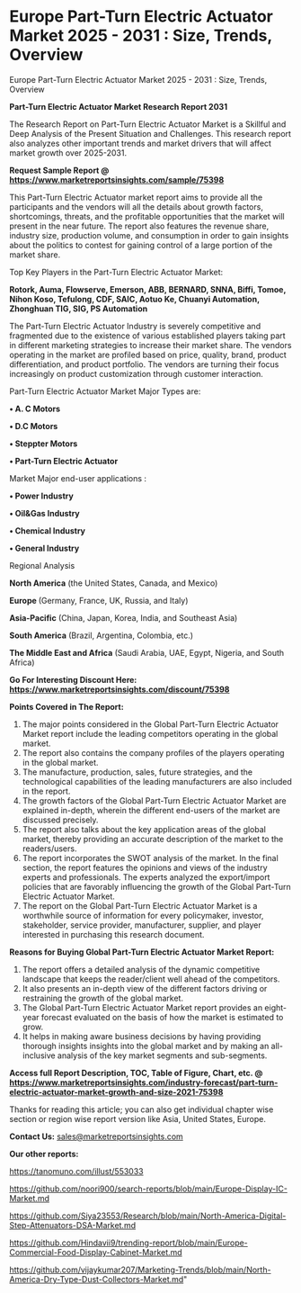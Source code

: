 # Europe Part-Turn Electric Actuator Market 2025 - 2031 : Size, Trends, Overview
Europe Part-Turn Electric Actuator Market 2025 - 2031 : Size, Trends, Overview

<strong>Part-Turn Electric Actuator Market Research Report 2031</strong>

The Research Report on Part-Turn Electric Actuator Market is a Skillful and Deep Analysis of the Present Situation and Challenges. This research report also analyzes other important trends and market drivers that will affect market growth over 2025-2031.

<strong>Request Sample Report @ <a href=https://www.marketreportsinsights.com/sample/75398>https://www.marketreportsinsights.com/sample/75398</a></strong>

This Part-Turn Electric Actuator market report aims to provide all the participants and the vendors will all the details about growth factors, shortcomings, threats, and the profitable opportunities that the market will present in the near future. The report also features the revenue share, industry size, production volume, and consumption in order to gain insights about the politics to contest for gaining control of a large portion of the market share.

Top Key Players in the Part-Turn Electric Actuator Market:

<strong>Rotork, Auma, Flowserve, Emerson, ABB, BERNARD, SNNA, Biffi, Tomoe, Nihon Koso, Tefulong, CDF, SAIC, Aotuo Ke, Chuanyi Automation, Zhonghuan TIG, SIG, PS Automation</strong>

The Part-Turn Electric Actuator Industry is severely competitive and fragmented due to the existence of various established players taking part in different marketing strategies to increase their market share. The vendors operating in the market are profiled based on price, quality, brand, product differentiation, and product portfolio. The vendors are turning their focus increasingly on product customization through customer interaction.

Part-Turn Electric Actuator Market Major Types are:

<strong>• A. C Motors

• D.C Motors

• Steppter Motors

• Part-Turn Electric Actuator</strong>

Market Major end-user applications :

<strong>• Power Industry

• Oil&Gas Industry

• Chemical Industry

• General Industry</strong>

Regional Analysis

</u><strong><b>North America</b></strong> (the United States, Canada, and Mexico)

<strong><b>Europe </b></strong>(Germany, France, UK, Russia, and Italy)

<strong><b>Asia-Pacific</b></strong> (China, Japan, Korea, India, and Southeast Asia)

<strong><b>South America</b></strong> (Brazil, Argentina, Colombia, etc.)

<strong><b>The Middle East and Africa</b></strong> (Saudi Arabia, UAE, Egypt, Nigeria, and South Africa)

<strong>Go For Interesting Discount Here: <a href=https://www.marketreportsinsights.com/discount/75398>https://www.marketreportsinsights.com/discount/75398</a></strong>

<strong>Points Covered in The Report:</strong>
<ol>
  <li>The major points considered in the Global Part-Turn Electric Actuator Market report include the leading competitors operating in the global market.</li>
  <li>The report also contains the company profiles of the players operating in the global market.</li>
  <li>The manufacture, production, sales, future strategies, and the technological capabilities of the leading manufacturers are also included in the report.</li>
  <li>The growth factors of the Global Part-Turn Electric Actuator Market are explained in-depth, wherein the different end-users of the market are discussed precisely.</li>
  <li>The report also talks about the key application areas of the global market, thereby providing an accurate description of the market to the readers/users.</li>
  <li>The report incorporates the SWOT analysis of the market. In the final section, the report features the opinions and views of the industry experts and professionals. The experts analyzed the export/import policies that are favorably influencing the growth of the Global Part-Turn Electric Actuator Market.</li>
  <li>The report on the Global Part-Turn Electric Actuator Market is a worthwhile source of information for every policymaker, investor, stakeholder, service provider, manufacturer, supplier, and player interested in purchasing this research document.</li>
</ol>
<strong>Reasons for Buying Global Part-Turn Electric Actuator Market Report:</strong>

<ol>
  <li>The report offers a detailed analysis of the dynamic competitive landscape that keeps the reader/client well ahead of the competitors.</li>
  <li>It also presents an in-depth view of the different factors driving or restraining the growth of the global market.</li>
  <li>The Global Part-Turn Electric Actuator Market report provides an eight-year forecast evaluated on the basis of how the market is estimated to grow.</li>
  <li>It helps in making aware business decisions by having providing thorough insights insights into the global market and by making an all-inclusive analysis of the key market segments and sub-segments.</li>
</ol>
<strong>Access full Report Description, TOC, Table of Figure, Chart, etc. @ <a href=https://www.marketreportsinsights.com/industry-forecast/part-turn-electric-actuator-market-growth-and-size-2021-75398>https://www.marketreportsinsights.com/industry-forecast/part-turn-electric-actuator-market-growth-and-size-2021-75398</a></strong>


Thanks for reading this article; you can also get individual chapter wise section or region wise report version like Asia, United States, Europe.

<strong>Contact Us:</strong>
sales@marketreportsinsights.com

<strong>Our other reports:</strong>

<a href=https://tanomuno.com/illust/553033>https://tanomuno.com/illust/553033</a>

<a href=https://github.com/noori900/search-reports/blob/main/Europe-Display-IC-Market.md>https://github.com/noori900/search-reports/blob/main/Europe-Display-IC-Market.md</a>

<a href=https://github.com/Siya23553/Research/blob/main/North-America-Digital-Step-Attenuators-DSA-Market.md>https://github.com/Siya23553/Research/blob/main/North-America-Digital-Step-Attenuators-DSA-Market.md</a>

<a href=https://github.com/Hindavii9/trending-report/blob/main/Europe-Commercial-Food-Display-Cabinet-Market.md>https://github.com/Hindavii9/trending-report/blob/main/Europe-Commercial-Food-Display-Cabinet-Market.md</a>

<a href=https://github.com/vijaykumar207/Marketing-Trends/blob/main/North-America-Dry-Type-Dust-Collectors-Market.md>https://github.com/vijaykumar207/Marketing-Trends/blob/main/North-America-Dry-Type-Dust-Collectors-Market.md</a>"
